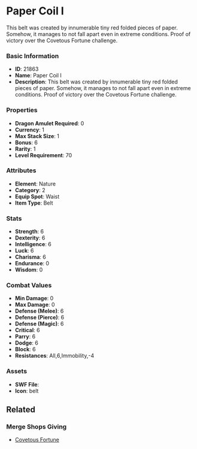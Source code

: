 # Paper Coil I

This belt was created by innumerable tiny red folded pieces of paper. Somehow, it manages to not fall apart even in extreme conditions. Proof of victory over the Covetous Fortune challenge.

### Basic Information

- **ID**: 21863
- **Name**: Paper Coil I
- **Description**: This belt was created by innumerable tiny red folded pieces of paper. Somehow, it manages to not fall apart even in extreme conditions. Proof of victory over the Covetous Fortune challenge.

### Properties

- **Dragon Amulet Required**: 0
- **Currency**: 1
- **Max Stack Size**: 1
- **Bonus**: 6
- **Rarity**: 1
- **Level Requirement**: 70

### Attributes

- **Element**: Nature
- **Category**: 2
- **Equip Spot**: Waist
- **Item Type**: Belt

### Stats

- **Strength**: 6
- **Dexterity**: 6
- **Intelligence**: 6
- **Luck**: 6
- **Charisma**: 6
- **Endurance**: 0
- **Wisdom**: 0

### Combat Values

- **Min Damage**: 0
- **Max Damage**: 0
- **Defense (Melee)**: 6
- **Defense (Pierce)**: 6
- **Defense (Magic)**: 6
- **Critical**: 6
- **Parry**: 6
- **Dodge**: 6
- **Block**: 6
- **Resistances**: All,6,Immobility,-4

### Assets

- **SWF File**: 
- **Icon**: belt

## Related

### Merge Shops Giving

- [Covetous Fortune](../merge-shops/412-covetous-fortune.md)

